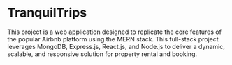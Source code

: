 # TranquilTrips
This project is a web application designed to replicate the core features of the popular Airbnb platform using the MERN stack. This full-stack project leverages MongoDB, Express.js, React.js, and Node.js to deliver a dynamic, scalable, and responsive solution for property rental and booking.
